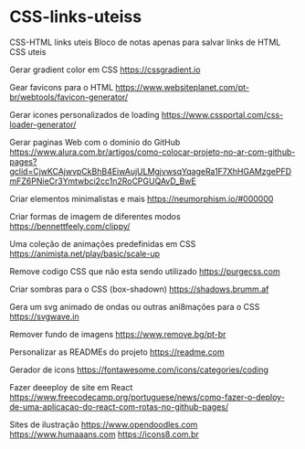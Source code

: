 # CSS-links-uteiss

CSS-HTML links uteis
Bloco de notas apenas para salvar links de HTML CSS uteis

Gerar gradient color em CSS
https://cssgradient.io

Gear favicons para o HTML
https://www.websiteplanet.com/pt-br/webtools/favicon-generator/

Gerar icones personalizados de loading
https://www.cssportal.com/css-loader-generator/

Gerar paginas Web com o dominio do GitHub
https://www.alura.com.br/artigos/como-colocar-projeto-no-ar-com-github-pages?gclid=CjwKCAjwvpCkBhB4EiwAujULMgjvwsqYqageRa1F7XhHGAMzgePFDmFZ6PNieCr3Ymtwbci2cc1n2RoCPGUQAvD_BwE

Criar elementos minimalistas e mais
https://neumorphism.io/#000000

Criar formas de imagem de diferentes modos
https://bennettfeely.com/clippy/

Uma coleção de animações predefinidas em CSS
https://animista.net/play/basic/scale-up

Remove codigo CSS que não esta sendo utilizado
https://purgecss.com

Criar sombras para o CSS (box-shadown)
https://shadows.brumm.af

Gera um svg animado de ondas ou outras ani8mações para o CSS
https://svgwave.in

Remover fundo de imagens
https://www.remove.bg/pt-br

Personalizar as READMEs do projeto
https://readme.com

Gerador de icons
https://fontawesome.com/icons/categories/coding

Fazer deeeploy de site em React
https://www.freecodecamp.org/portuguese/news/como-fazer-o-deploy-de-uma-aplicacao-do-react-com-rotas-no-github-pages/

Sites de ilustração
https://www.opendoodles.com
https://www.humaaans.com
https://icons8.com.br

